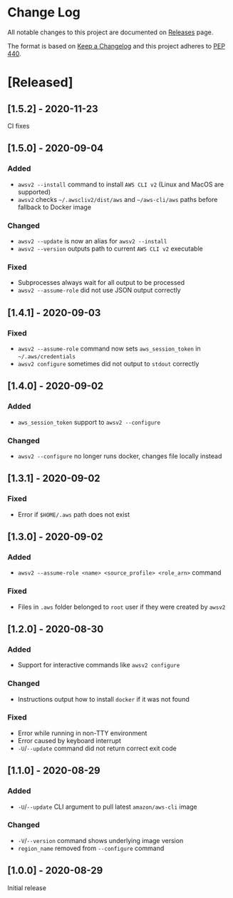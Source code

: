 # Change Log

All notable changes to this project are documented on [Releases](https://github.com/youtype/awscliv2/releases) page.
 
The format is based on [Keep a Changelog](http://keepachangelog.com/)
and this project adheres to [PEP 440](https://www.python.org/dev/peps/pep-0440/).

# [Released]

## [1.5.2] - 2020-11-23

CI fixes

## [1.5.0] - 2020-09-04

### Added

- `awsv2 --install` command to install `AWS CLI v2` (Linux and MacOS are supported)
- `awsv2` checks `~/.awscliv2/dist/aws` and `~/aws-cli/aws` paths before fallback to Docker image

### Changed

- `awsv2 --update` is now an alias for `awsv2 --install`
- `awsv2 --version` outputs path to current `AWS CLI v2` executable

### Fixed

- Subprocesses always wait for all output to be processed
- `awsv2 --assume-role` did not use JSON output correctly

## [1.4.1] - 2020-09-03

### Fixed

- `awsv2 --assume-role` command now sets `aws_session_token` in `~/.aws/credentials`
- `awsv2 configure` sometimes did not output to `stdout` correctly

## [1.4.0] - 2020-09-02

### Added

- `aws_session_token` support to `awsv2 --configure`

### Changed

- `awsv2 --configure` no longer runs docker, changes file locally instead

## [1.3.1] - 2020-09-02

### Fixed

- Error if `$HOME/.aws` path does not exist

## [1.3.0] - 2020-09-02

### Added

- `awsv2 --assume-role <name> <source_profile> <role_arn>` command

### Fixed

- Files in `.aws` folder belonged to `root` user if they were created by `awsv2`

## [1.2.0] - 2020-08-30

### Added

- Support for interactive commands like `awsv2 configure`

### Changed

- Instructions output how to install `docker` if it was not found

### Fixed

- Error while running in non-TTY environment
- Error caused by keyboard interrupt
- `-U`/`--update` command did not return correct exit code

## [1.1.0] - 2020-08-29

### Added

- `-U`/`--update` CLI argument to pull latest `amazon/aws-cli` image

### Changed

- `-V`/`--version` command shows underlying image version
- `region_name` removed from `--configure` command

## [1.0.0] - 2020-08-29

Initial release